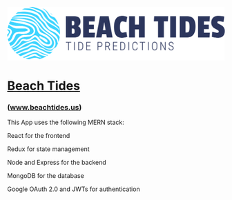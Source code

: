 ![Beach Tides](https://github.com/JacobMacInnis/beach-tides-client/blob/master/src/img/BeachTides.png?raw=true "Beach Tides Logo")
# [Beach Tides](http://www.beachtides.us)
### (www.beachtides.us)

This App uses the following MERN stack:

React for the frontend

Redux for state management

Node and Express for the backend

MongoDB for the database

Google OAuth 2.0 and JWTs for authentication
